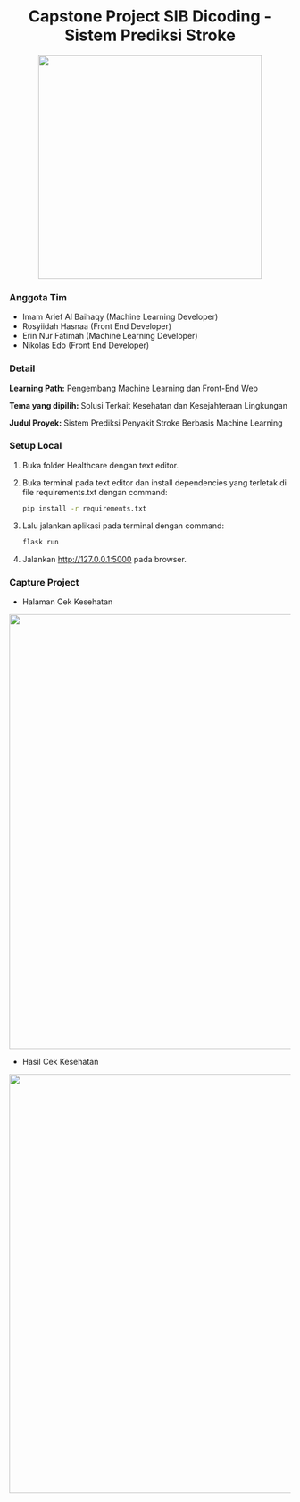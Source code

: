 <h1 align="center">Capstone Project SIB Dicoding - Sistem Prediksi Stroke</h1>
<p align="center"> 
   <img src="https://github.com/Arief-netizen/Portofolio-Proyek-DataScience-ML-AI/assets/56224972/8667243a-0651-4a81-a561-3a902c95c602" height="400">
</p>

### Anggota Tim
- Imam Arief Al Baihaqy (Machine Learning Developer)
- Rosyiidah Hasnaa (Front End Developer)
- Erin Nur Fatimah (Machine Learning Developer)
- Nikolas Edo (Front End Developer)

### Detail
**Learning Path:** Pengembang Machine Learning dan Front-End Web

**Tema yang dipilih:** Solusi Terkait Kesehatan dan Kesejahteraan Lingkungan

**Judul Proyek:** Sistem Prediksi Penyakit Stroke Berbasis Machine Learning

### Setup Local

1. Buka folder Healthcare dengan text editor.

2. Buka terminal pada text editor dan install dependencies yang terletak di file requirements.txt dengan command:
    ```bash
    pip install -r requirements.txt
    ```

3. Lalu jalankan aplikasi pada terminal dengan command:
    ```bash
    flask run
    ```

4. Jalankan http://127.0.0.1:5000 pada browser.

### Capture Project
- Halaman Cek Kesehatan
<p align="center">
   <img src="https://github.com/Arief-netizen/Portofolio-Proyek-DataScience-ML-AI/assets/56224972/f9af3903-8499-45a7-8d35-d774668fa609" height="778")>
</p>

- Hasil Cek Kesehatan
<p align="center">
   <img src="https://github.com/Arief-netizen/Portofolio-Proyek-DataScience-ML-AI/assets/56224972/f3567921-f9ff-4433-925d-bc1cf6c0d80c" height="750")>
</p>

